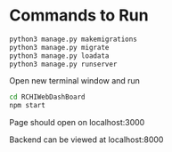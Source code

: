 # Commands to Run 
```bash
python3 manage.py makemigrations
python3 manage.py migrate
python3 manage.py loadata
python3 manage.py runserver
```
Open new terminal window and run
```bash
cd RCHIWebDashBoard
npm start
```

Page should open on localhost:3000

Backend can be viewed at localhost:8000
